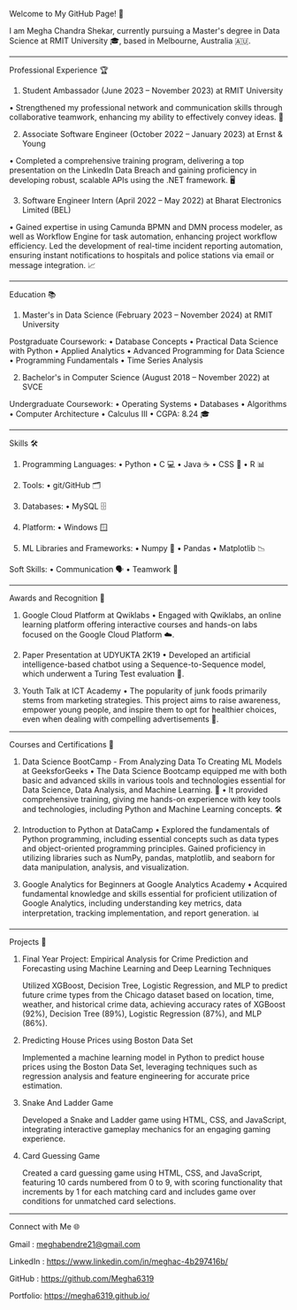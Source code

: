 Welcome to My GitHub Page! 👋

I am Megha Chandra Shekar, currently pursuing a Master's degree in Data Science at RMIT University 🎓, based in Melbourne, Australia 🇦🇺.
_________________________________________________________________________________________________________________________________________________________________________________

Professional Experience 🏆

1. Student Ambassador (June 2023 – November 2023) at RMIT University
   
• Strengthened my professional network and communication skills through collaborative teamwork, enhancing my ability to effectively convey ideas. 🤝

2. Associate Software Engineer (October 2022 – January 2023) at Ernst & Young
   
• Completed a comprehensive training program, delivering a top presentation on the LinkedIn Data Breach and gaining proficiency in developing robust, scalable APIs using the .NET framework. 🖥️

3. Software Engineer Intern (April 2022 – May 2022) at Bharat Electronics Limited (BEL)
   
• Gained expertise in using Camunda BPMN and DMN process modeler, as well as Workflow Engine for task automation, enhancing project workflow efficiency. Led the development of real-time incident reporting automation, ensuring instant notifications to hospitals and police stations via email or message integration. 📈
_________________________________________________________________________________________________________________________________________________________________________________

Education 📚

1. Master's in Data Science (February 2023 – November 2024) at RMIT University
   
Postgraduate Coursework:
• Database Concepts
• Practical Data Science with Python
• Applied Analytics
• Advanced Programming for Data Science
• Programming Fundamentals
• Time Series Analysis

2. Bachelor's in Computer Science (August 2018 – November 2022) at SVCE
   
Undergraduate Coursework:
• Operating Systems
• Databases
• Algorithms
• Computer Architecture
• Calculus III
• CGPA: 8.24 🎓
_________________________________________________________________________________________________________________________________________________________________________________

Skills 🛠️

1. Programming Languages:
• Python 
• C 💻
• Java ☕
• CSS 🎨
• R 📊

2. Tools:
• git/GitHub 🗂️

3. Databases:
• MySQL 🗄️

4. Platform:
• Windows 🪟

5. ML Libraries and Frameworks:
• Numpy 🔢
• Pandas 
• Matplotlib 📉

Soft Skills:
• Communication 🗣️
• Teamwork 🤝

_________________________________________________________________________________________________________________________________________________________________________________

Awards and Recognition 🏅

1. Google Cloud Platform at Qwiklabs
• Engaged with Qwiklabs, an online learning platform offering interactive courses and hands-on labs focused on the Google Cloud Platform ☁️.

2. Paper Presentation at UDYUKTA 2K19
• Developed an artificial intelligence-based chatbot using a Sequence-to-Sequence model, which underwent a Turing Test evaluation 🤖.

3. Youth Talk at ICT Academy
• The popularity of junk foods primarily stems from marketing strategies. This project aims to raise awareness, empower young people, and inspire them to opt for healthier choices, even when dealing with compelling advertisements 🌱.
________________________________________________________________________________________________________________________________________________________________________________

Courses and Certifications 📜

1. Data Science BootCamp - From Analyzing Data To Creating ML Models at GeeksforGeeks
• The Data Science Bootcamp equipped me with both basic and advanced skills in various tools and technologies essential for Data Science, Data Analysis, and Machine Learning. 🧠
• It provided comprehensive training, giving me hands-on experience with key tools and technologies, including Python and Machine Learning concepts. 🛠️

2. Introduction to Python at DataCamp
• Explored the fundamentals of Python programming, including essential concepts such as data types and object-oriented programming principles. Gained proficiency in utilizing libraries such as NumPy, pandas, matplotlib, and seaborn for data manipulation, analysis, and visualization. 

3. Google Analytics for Beginners at Google Analytics Academy
• Acquired fundamental knowledge and skills essential for proficient utilization of Google Analytics, including understanding key metrics, data interpretation, tracking implementation, and report generation. 📊

_________________________________________________________________________________________________________________________________________________________________________________

Projects 🚀

1. Final Year Project: Empirical Analysis for Crime Prediction and Forecasting using Machine Learning and Deep Learning Techniques
   
   Utilized XGBoost, Decision Tree, Logistic Regression, and MLP to predict future crime types from the Chicago dataset based on location, time, weather, and historical crime
   data, achieving accuracy rates of XGBoost (92%), Decision Tree (89%), Logistic Regression (87%), and MLP (86%).

2. Predicting House Prices using Boston Data Set
   
    Implemented a machine learning model in Python to predict house prices using the Boston Data Set, leveraging techniques such as regression analysis and feature
    engineering for accurate price estimation.

3. Snake And Ladder Game
   
   Developed a Snake and Ladder game using HTML, CSS, and JavaScript, integrating interactive gameplay mechanics for an engaging gaming experience.

4. Card Guessing Game

   Created a card guessing game using HTML, CSS, and JavaScript, featuring 10 cards numbered from 0 to 9, with scoring functionality that increments by 1 for each matching 
   card  and includes game over conditions for unmatched card selections.
_________________________________________________________________________________________________________________________________________________________________________________

Connect with Me 🌐

Gmail : meghabendre21@gmail.com

LinkedIn : https://www.linkedin.com/in/meghac-4b297416b/

GitHub :  https://github.com/Megha6319

Portfolio: https://megha6319.github.io/




